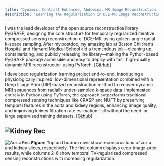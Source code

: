 ```yaml
---
title: "Dynamic, Contrast-Enhanced, Abdominal MR Image Reconstruction (2020-2021)"
description: "Learning the Regularization in DCE-MR Image Reconstruction for Functional Imaging of Kidneys."
---
```


I was the lead developer of the open source reconstruction library PyGRASP, designing the core structure for temporally regularized iterative compressed sensing reconstruction of DCE-MRI using golden-angle radial k-space sampling. After my postdoc, my amazing lab at Boston Children’s Hospital and Harvard Medical School did a tremendous job—cleaning up, containerizing, and publicly releasing the library—making the Python-based PyGRASP package accessible and easy to deploy with fast, high-quality dynamic MRI reconstruction using PyTorch. [[GitHub]](https://github.com/quin-med-harvard-edu/pyGRASP/)

I developed regularization learning project end-to-end, introducing a physiologically inspired, low-dimensional representation combined with a Deep Image Prior (DIP)-based reconstruction method to recover dynamic MRI sequences from radially under-sampled k-space data. Implemented entirely in Python using PyTorch, the approach outperforms traditional compressed sensing techniques like GRASP and NUFT by preserving temporal features in the aorta and kidney regions, enhancing image quality, and improving kidney filtration rate estimation—all without the need for large supervised training datasets. [[Github]](http://github.com/quin-med-harvard-edu/kidney-LR-DCEMRI/)

![Kidney Rec](/files/proj_1/kidney.gif)
---
![Aorta Rec](/files/proj_1/aorta.gif)
**Figure:** Top and bottom rows show reconstructions of aorta and kidney slices, respectively. The first column displays deep-image-prior results, while columns 2–6 show temporal TV-regularized compressed sensing reconstructions with increasing regularization. 

